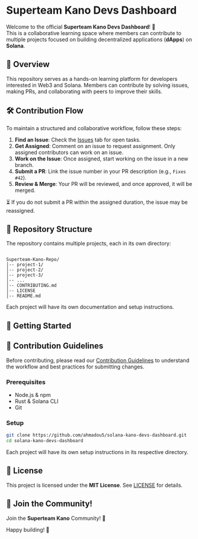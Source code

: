 # Superteam Kano Devs Dashboard

Welcome to the official **Superteam Kano Devs Dashboard**! 🚀  
This is a collaborative learning space where members can contribute to multiple projects focused on building decentralized applications (**dApps**) on **Solana**.

## 🌟 Overview

This repository serves as a hands-on learning platform for developers interested in Web3 and Solana. Members can contribute by solving issues, making PRs, and collaborating with peers to improve their skills.

## 🛠 Contribution Flow

To maintain a structured and collaborative workflow, follow these steps:

1. **Find an Issue**: Check the [Issues](https://github.com/ahmadou5/solana-kano-devs-dashboard/issues) tab for open tasks.
2. **Get Assigned**: Comment on an issue to request assignment. Only assigned contributors can work on an issue.
3. **Work on the Issue**: Once assigned, start working on the issue in a new branch.
4. **Submit a PR**: Link the issue number in your PR description (e.g., `Fixes #42`).
5. **Review & Merge**: Your PR will be reviewed, and once approved, it will be merged.

⏳ If you do not submit a PR within the assigned duration, the issue may be reassigned.

## 📂 Repository Structure

The repository contains multiple projects, each in its own directory:

```

Superteam-Kano-Repo/
│-- project-1/
│-- project-2/
│-- project-3/
│-- ...
│-- CONTRIBUTING.md
│-- LICENSE
│-- README.md

```

Each project will have its own documentation and setup instructions.

## 🚀 Getting Started

## 📜 Contribution Guidelines

Before contributing, please read our [Contribution Guidelines](CONTRIBUTING.md) to understand the workflow and best practices for submitting changes.

### Prerequisites

- Node.js & npm
- Rust & Solana CLI
- Git

### Setup

```sh
git clone https://github.com/ahmadou5/solana-kano-devs-dashboard.git
cd solana-kano-devs-dashboard
```

Each project will have its own setup instructions in its respective directory.

## 📝 License

This project is licensed under the **MIT License**. See [LICENSE](LICENSE) for details.

## 🤝 Join the Community!

Join the **Superteam Kano** Community! 🎉

Happy building! 🚀
